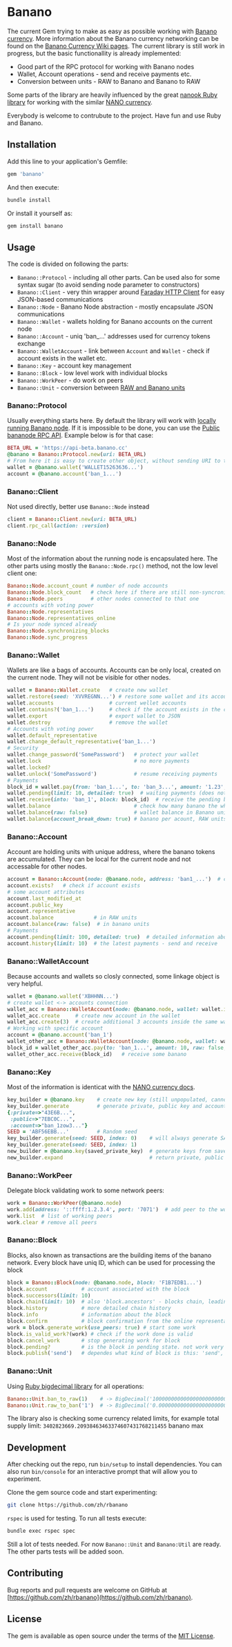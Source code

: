 # Banano

The current Gem trying to make as easy as possible working with [Banano currency](https://banano.cc/).
More information about the Banano currency networking can be found on the [Banano Currency Wiki pages](https://github.com/BananoCoin/banano/wiki/Network-Specifications).
The current library is still work in progress, but the basic functionallity is already implemented:

- Good part of the RPC protocol for working with Banano nodes
- Wallet, Account operations - send and receive payments etc.
- Conversion between units - RAW to Banano and Banano to RAW

Some parts of the library are heavily influenced by the great [nanook Ruby library](https://github.com/lukes/nanook) for working with the similar [NANO currency](https://nano.org/en/).

Everybody is welcome to contrubute to the project. Have fun and use Ruby and Banano.

## Installation

Add this line to your application's Gemfile:

```ruby
gem 'banano'
```

And then execute:

```sh
bundle install
```

Or install it yourself as:

```sh
gem install banano
```

## Usage

The code is divided on following the parts:

- `Banano::Protocol` - including all other parts. Can be used also for some syntax sugar (to avoid sending node parameter to constructors)
- `Banano::Client` - very thin wrapper around [Faraday HTTP Client](https://github.com/lostisland/faraday) for easy JSON-based communications
- `Banano::Node` - Banano Node abstraction - mostly encapsulate JSON communications
- `Banano::Wallet` - wallets holding for Banano accounts on the current node
- `Banano::Account` - uniq 'ban_...' addresses used for currency tokens exchange
- `Banano::WalletAccount` - link between `Account` and `Wallet` - check if account exists in the wallet etc.
- `Banano::Key` - account key management
- `Banano::Block` - low level work with individual blocks
- `Banano::WorkPeer` - do work on peers
- `Banano::Unit` - conversion between [RAW and Banano units](https://nanoo.tools/banano-units)

### Banano::Protocol

Usually everything starts here. By default the library will work with [locally running Banano node](https://github.com/BananoCoin/banano/wiki/Running-a-Docker-Bananode).
If it is impossible to be done, you can use the [Public bananode RPC API](https://nanoo.tools/bananode-api). Example below is for that case:

```rb
BETA_URL = 'https://api-beta.banano.cc'
@banano = Banano::Protocol.new(uri: BETA_URL)
# From here it is easy to create other object, without sending URI to them
wallet = @banano.wallet('WALLET15263636...')
account = @banano.account('ban_1...')
```

### Banano::Client

Not used directly, better use `Banano::Node` instead

```rb
client = Banano::Client.new(uri: BETA_URL)
client.rpc_call(action: :version)
```

### Banano::Node

Most of the information about the running node is encapsulated here. The other parts using  mostly the `Banano::Node.rpc()` method, not the low level client one:

```rb
Banano::Node.account_count # number of node accounts
Banano::Node.block_count   # check here if there are still non-syncronized blocks
Banano::Node.peers         # other nodes connected to that one
# accounts with voting power
Banano::Node.representatives
Banano::Node.representatives_online
# Is your node synced already
Banano::Node.synchronizing_blocks
Banano::Node.sync_progress
```

### Banano::Wallet

Wallets are like a bags of accounts. Accounts can be only local, created on the current node. They will not be visible for other nodes.

```rb
wallet = Banano::Wallet.create   # create new wallet
wallet.restore(seed: 'XVVREGNN...') # restore some wallet and its accounts
wallet.accounts                  # current wellet accounts
wallet.contains?('ban_1...')     # check if the account exists in the current wallet
wallet.export                    # export wallet to JSON
wallet.destroy                   # remove the wallet
# Accounts with voting power
wallet.default_representative
wallet.change_default_representative('ban_1...')
# Security
wallet.change_password('SomePassword')   # protect your wallet
wallet.lock                              # no more payments
wallet.locked?
wallet.unlock('SomePassword')            # resume receiving payments
# Payments
block_id = wallet.pay(from: 'ban_1...', to: 'ban_3...', amount: '1.23', raw: false, id: 'x123')
wallet.pending(limit: 10, detailed: true)  # waiting payments (does not work well unless enable_control = true)
wallet.receive(into: 'ban_1', block: block_id)  # receive the pending banano into some wallet account
wallet.balance                           # check how many banano the whole wallet have, RAW units
wallet.balance(raw: false)               # wallet balance in Banano units
wallet.balance(account_break_down: true) # banano per acount, RAW units
```

### Banano::Account

Account are holding units with unique address, where the banano tokens are accumulated. They can be local for the current node and not accessable for other nodes.

```rb
account = Banano::Account(node: @banano.node, address: 'ban1_...')  # create new account on that node
account.exists?   # check if account exists
# some account attributes
account.last_modified_at
account.public_key
account.representative
account.balance             # in RAW units
account.balance(raw: false)  # in banano units
# Payments
account.pending(limit: 100, detailed: true)  # detailed information about the pending payments
account.history(limit: 10)  # the latest payments - send and receive
```

### Banano::WalletAccount

Because accounts and wallets so closly connected, some linkage object is very helpful.

```rb
wallet = @banano.wallet('XBHHNN...')
# create wallet <-> accounts connection
wallet_acc = Banano::WalletAccount(node: @banano.node, wallet: wallet.id)
wallet_acc.create     # create new account in the wallet
wallet_acc.create(3)  # create additional 3 accounts inside the same wallet
# Working with specific account
account = @banano.account('ban_1')
wallet_other_acc = Banano::WalletAccount(node: @banano.node, wallet: wallet.id, account: account.id)
block_id = wallet_other_acc.pay(to: 'ban_1...', amount: 10, raw: false, id: 'x1234')  # send some banano
wallet_other_acc.receive(block_id)   # receive some banano

```

### Banano::Key

Most of the information is identicat with the [NANO currency docs](https://docs.nano.org/integration-guides/key-management/).

```rb
key_builder = @banano.key    # create new key (still unpopulated, cannot be used)
key_builder.generate         # generate private, public key and account address
{:private=>"43E6B...",
 :public=>"7EBC0C...",
 :account=>"ban_1zow3..."}
SEED = 'ABF56EBB...'         # Random seed
key_builder.generate(seed: SEED, index: 0)    # will always generate SAME pair of keys and address
key_builder.generate(seed: SEED, index: 1)
new_builder = @banano.key(saved_private_key)  # generate keys from saved private key
new_builder.expand                            # return private, public key and account address
```

### Banano::WorkPeer

Delegate block validating work to some network peers:

```rb
work = Banano::WorkPeer(@banano.node)
work.add(address: '::ffff:1.2.3.4', port: '7071')  # add peer to the work flow
work.list  # list of working peers
work.clear # remove all peers
```

### Banano::Block

Blocks, also known as transactions are the building items of the banano network.
Every block have uniq ID, which can be used for processing the block

```rb
block = Banano::Block(node: @banano.node, block: 'F1B7EDB1...')
block.account           # account associated with the block
block.successors(limit: 10)
block.chain(limit: 10)  # also 'block.ancestors' - blocks chain, leading to the current one
block.history           # more detailed chain history
block.info              # information about the block
block.confirm           # block confirmation from the online representatives
work = block.generate_work(use_peers: true) # start some work
block.is_valid_work?(work) # check if the work done is valid
block.cancel_work       # stop generating work for block
block.pending?          # is the block in pending state. not work very well...
block.publish('send')   # dependes what kind of block is this: 'send', 'receive' etc.
```

### Banano::Unit

Using [Ruby bigdecimal library](https://apidock.com/ruby/BigDecimal) for all operations:

```rb
Banano::Unit.ban_to_raw(1)    # -> BigDecimal('100000000000000000000000000000')
Banano::Unit.raw_to_ban('1')  # -> BigDecimal('0.00000000000000000000000000001')
```

The library also is checking some currency related limits, for example total supply limit: `3402823669.20938463463374607431768211455` banano max

## Development

After checking out the repo, run `bin/setup` to install dependencies. You can also run `bin/console` for an interactive prompt that will allow you to experiment.

Clone the gem source code and start experimenting:

```sh
git clone https://github.com/zh/rbanano
```

`rspec` is used for testing. To run all tests execute:

```sh
bundle exec rspec spec
```

Still a lot of tests needed. For now `Banano::Unit` and `Banano:Util` are ready. The other parts tests will be added soon.

## Contributing

Bug reports and pull requests are welcome on GitHub at [https://github.com/zh/rbanano](https://github.com/zh/rbanano).


## License

The gem is available as open source under the terms of the [MIT License](https://opensource.org/licenses/MIT).
